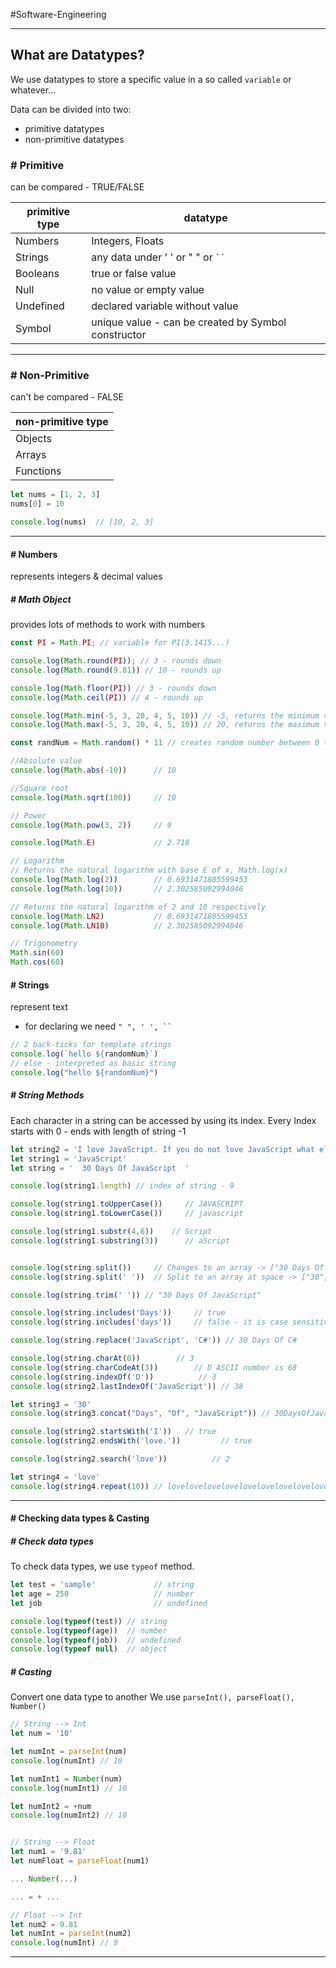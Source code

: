 #Software-Engineering 

---
## What are Datatypes?

We use datatypes to store a specific value in a so called `variable` or whatever...

Data can be divided into two:
- primitive datatypes
- non-primitive datatypes

### # Primitive
can be compared - TRUE/FALSE

| primitive type | datatype                                                |
| ------------------ | --------------------------------------------------- |
| Numbers            | Integers, Floats                                    |
| Strings            | any data under ' ' or " " or ` `` `                 |
| Booleans           | true or false value                                 |
| Null               | no value or empty value                             |
| Undefined          | declared variable without value                     |
| Symbol             | unique value - can be created by Symbol constructor |

---
### # Non-Primitive
can't be compared - FALSE

| non-primitive type |
| ------------------ |
| Objects            |
| Arrays             |
| Functions          | 

```JavaScript
let nums = [1, 2, 3]
nums[0] = 10

console.log(nums)  // [10, 2, 3]
```

---
#### # Numbers

represents integers & decimal values 

##### # Math Object

provides lots of methods to work with numbers

```JavaScript
const PI = Math.PI; // variable for PI(3.1415...)

console.log(Math.round(PI)); // 3 - rounds down
console.log(Math.round(9.81)) // 10 - rounds up

console.log(Math.floor(PI)) // 3 - rounds down
console.log(Math.ceil(PI)) // 4 - rounds up

console.log(Math.min(-5, 3, 20, 4, 5, 10)) // -5, returns the minimum value
console.log(Math.max(-5, 3, 20, 4, 5, 10)) // 20, returns the maximum value

const randNum = Math.random() * 11 // creates random number between 0 to 10

//Absolute value
console.log(Math.abs(-10))      // 10

//Square root
console.log(Math.sqrt(100))     // 10

// Power
console.log(Math.pow(3, 2))     // 9

console.log(Math.E)             // 2.718

// Logarithm
// Returns the natural logarithm with base E of x, Math.log(x)
console.log(Math.log(2))        // 0.6931471805599453
console.log(Math.log(10))       // 2.302585092994046

// Returns the natural logarithm of 2 and 10 respectively
console.log(Math.LN2)           // 0.6931471805599453
console.log(Math.LN10)          // 2.302585092994046

// Trigonometry
Math.sin(60)
Math.cos(60)
```

#### # Strings

represent text 
- for declaring we need ` " ", ' ', `` `

```JavaScript
// 2 back-ticks for template strings
console.log(`hello ${randomNum}`)
// else - interpreted as basic string
console.log("hello ${randomNum}")
```

##### # String Methods

Each character in a string can be accessed by using its index. 
Every Index starts with 0 - ends with length of string -1

```JavaScript
let string2 = 'I love JavaScript. If you do not love JavaScript what else can you love.'
let string1 = 'JavaScript'
let string = '  30 Days Of JavaScript  '

console.log(string1.length) // index of string - 9

console.log(string1.toUpperCase())     // JAVASCRIPT
console.log(string1.toLowerCase())     // javascript

console.log(string1.substr(4,6))    // Script
console.log(string1.substring(3))      // aScript


console.log(string.split())     // Changes to an array -> ["30 Days Of JavaScript"]
console.log(string.split(' '))  // Split to an array at space -> ["30", "Days", "Of", "JavaScript"]

console.log(string.trim(' ')) // "30 Days Of JavaScript"

console.log(string.includes('Days'))     // true
console.log(string.includes('days'))     // false - it is case sensitive!

console.log(string.replace('JavaScript', 'C#')) // 30 Days Of C#

console.log(string.charAt(0))        // 3
console.log(string.charCodeAt(3))        // D ASCII number is 68
console.log(string.indexOf('D'))          // 3
console.log(string2.lastIndexOf('JavaScript')) // 38

let string3 = '30'
console.log(string3.concat("Days", "Of", "JavaScript")) // 30DaysOfJavaScript

console.log(string2.startsWith('I'))   // true
console.log(string2.endsWith('love.'))         // true

console.log(string2.search('love'))          // 2

let string4 = 'love'
console.log(string4.repeat(10)) // lovelovelovelovelovelovelovelovelovelove
```

---
#### # Checking data types & Casting

##### # Check data types
To check data types, we use `typeof` method.

```JavaScript
let test = 'sample'             // string
let age = 250                   // number
let job                         // undefined

console.log(typeof(test)) // string
console.log(typeof(age))  // number
console.log(typeof(job))  // undefined
console.log(typeof null)  // object
```

##### # Casting
Convert one data type to another
We use `parseInt(), parseFloat(), Number()`

```JavaScript
// String --> Int
let num = '10'

let numInt = parseInt(num)
console.log(numInt) // 10

let numInt1 = Number(num)
console.log(numInt1) // 10

let numInt2 = +num
console.log(numInt2) // 10


// String --> Float
let num1 = '9.81'
let numFloat = parseFloat(num1)

... Number(...)

... = + ...

// Float --> Int
let num2 = 9.81
let numInt = parseInt(num2)
console.log(numInt) // 9
```

---